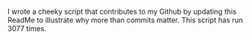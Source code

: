 I wrote a cheeky script that contributes to my Github by updating this ReadMe to illustrate why more than commits matter. This script has run 3077 times.
